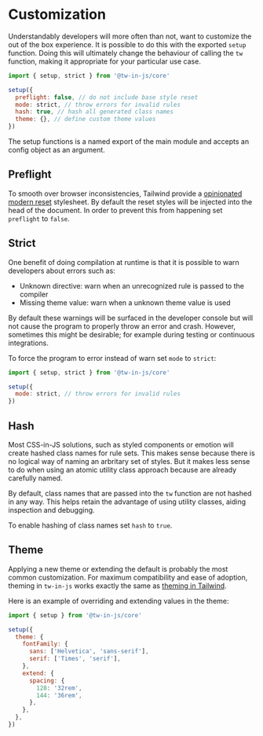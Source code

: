 # Customization

Understandably developers will more often than not, want to customize the out of the box experience. It is possible to do this with the exported `setup` function. Doing this will ultimately change the behaviour of calling the `tw` function, making it appropriate for your particular use case.

```js
import { setup, strict } from '@tw-in-js/core'

setup({
  preflight: false, // do not include base style reset
  mode: strict, // throw errors for invalid rules
  hash: true, // hash all generated class names
  theme: {}, // define custom theme values
})
```

The setup functions is a named export of the main module and accepts an config object as an argument.

## Preflight

To smooth over browser inconsistencies, Tailwind provide a [opinionated modern reset](https://tailwindcss.com/docs/preflight) stylesheet. By default the reset styles will be injected into the head of the document. In order to prevent this from happening set `preflight` to `false`.

## Strict

One benefit of doing compilation at runtime is that it is possible to warn developers about errors such as:

- Unknown directive: warn when an unrecognized rule is passed to the compiler
- Missing theme value: warn when a unknown theme value is used

By default these warnings will be surfaced in the developer console but will not cause the program to properly throw an error and crash. However, sometimes this might be desirable; for example during testing or continuous integrations.

To force the program to error instead of warn set `mode` to `strict`:

```js
import { setup, strict } from '@tw-in-js/core'

setup({
  mode: strict, // throw errors for invalid rules
})
```

## Hash

Most CSS-in-JS solutions, such as styled components or emotion will create hashed class names for rule sets. This makes sense because there is no logical way of naming an arbritary set of styles. But it makes less sense to do when using an atomic utility class approach because are already carefully named.

By default, class names that are passed into the `tw` function are not hashed in any way. This helps retain the advantage of using utility classes, aiding inspection and debugging.

To enable hashing of class names set `hash` to `true`.

## Theme

Applying a new theme or extending the default is probably the most common customization. For maximum compatibility and ease of adoption, theming in `tw-in-js` works exactly the same as [theming in Tailwind](https://tailwindcss.com/docs/theme).

Here is an example of overriding and extending values in the theme:

```js
import { setup } from '@tw-in-js/core'

setup({
  theme: {
    fontFamily: {
      sans: ['Helvetica', 'sans-serif'],
      serif: ['Times', 'serif'],
    },
    extend: {
      spacing: {
        128: '32rem',
        144: '36rem',
      },
    },
  },
})
```
